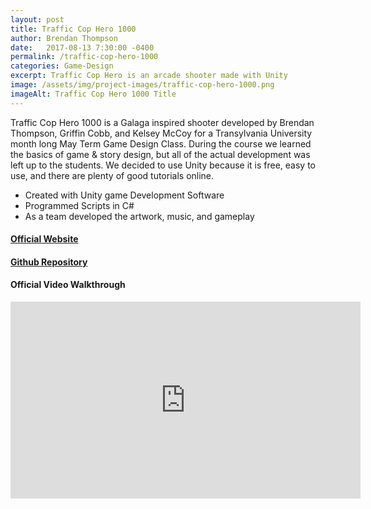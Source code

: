 ```yaml
---
layout: post
title: Traffic Cop Hero 1000
author: Brendan Thompson
date:   2017-08-13 7:30:00 -0400
permalink: /traffic-cop-hero-1000
categories: Game-Design
excerpt: Traffic Cop Hero is an arcade shooter made with Unity
image: /assets/img/project-images/traffic-cop-hero-1000.png
imageAlt: Traffic Cop Hero 1000 Title
---
```


Traffic Cop Hero 1000 is a Galaga inspired shooter developed by Brendan Thompson, Griffin Cobb, and Kelsey McCoy for a Transylvania University month long May Term Game Design Class. During the course we learned the basics of game & story design, but all of the actual development was left up to the students. We decided to use Unity because it is free, easy to use, and there are plenty of good tutorials online.

- Created with Unity game Development Software
- Programmed Scripts in C#
- As a team developed the artwork, music, and gameplay

#### [Official Website](https://brenthompson2.itch.io/traffic-cop-hero-1000)

#### [Github Repository](https://github.com/brenthompson2/Traffic-Cop-Hero-1000)

#### Official Video Walkthrough
<div class="video-container">
    <iframe width="560" height="315" src="https://www.youtube.com/embed/a1Yp0_OP7N0" frameborder="0" allowfullscreen></iframe>
</div>